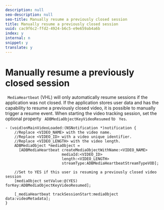 ```yaml
---
description: null
seo-description: null
seo-title: Manually resume a previously closed session
title: Manually resume a previously closed session
uuid: cac9f6c2-ffd2-4924-b6c5-e9e659ab4a6b
index: y
internal: n
snippet: y
translate: y
---
```


# Manually resume a previously closed session

` MediaHeartbeat` (VHL) will only automatically resume sessions if the application was not closed. If the application stores user data and has the capability to resume a previously closed video, it is possible to manually trigger a resume event. When starting the video tracking session, set the optional property ` ADBMediaObjectKeyVideoResumed` to ` Yes`. 
```
- (void)onMainVideoLoaded:(NSNotification *)notification { 
    //Replace <VIDEO_NAME> with the video name. 
    //Replace <VIDEO_ID> with a video unique identifier. 
    //Replace <VIDEO_LENGTH> with the video length.     
    ADBMediaObject *mediaObject =  
      [ADBMediaHeartbeat createMediaObjectWithName:<VIDEO_NAME> 
                         mediaId:<VIDEO_ID> 
                         length:<VIDEO_LENGTH> 
                         streamType:ADBMediaHeartbeatStreamTypeVOD]; 
 
    //Set to YES if this user is resuming a previously closed video session 
    [mediaObject setValue:@(YES) forKey:ADBMediaObjectKeyVideoResumed]; 
 
    [_mediaHeartbeat trackSessionStart:mediaObject data:videoMetadata]; 
} 

```

